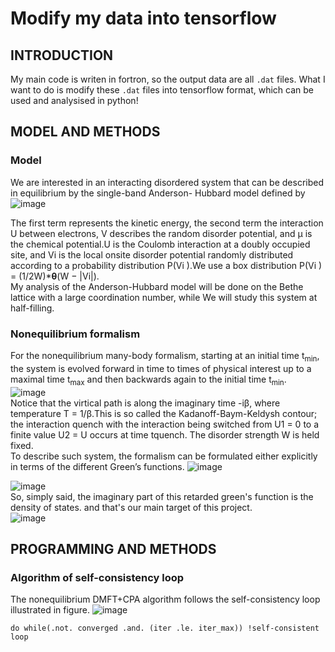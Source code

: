 # Modify my data into tensorflow

## INTRODUCTION
My main code is writen in fortron, so the output data are all `.dat` files.
What I want to do is modify these `.dat` files into tensorflow format, which can be used and analysised in python!
## MODEL AND METHODS


### Model
We are interested in an interacting disordered system that
can be described in equilibrium by the single-band Anderson-
Hubbard model defined by
<br />
![image](https://github.com/ubsuny/ExactDiagonalisation-CP2P2024/assets/50903294/dc190fcd-1480-4c03-b872-03789f924f9d)

The first term represents the kinetic energy, the second term
the interaction U between electrons, V describes the random
disorder potential, and μ is the chemical potential.U is the Coulomb
interaction at a doubly occupied site, and Vi is the local onsite disorder potential randomly distributed
according to a probability distribution P(Vi ).We use a box distribution
P(Vi ) = (1/2W)*<b>θ</b>(W − |Vi|). 
<br />
My analysis of the Anderson-Hubbard model will be
done on the Bethe lattice with a large coordination number, while We will study this system at half-filling.


### Nonequilibrium formalism
For the nonequilibrium many-body formalism, starting at
an initial time t<sub>min</sub>, the system is evolved forward in time to
times of physical interest up to a maximal time t<sub>max</sub> and then
backwards again to the initial time t<sub>min</sub>.
<br />
![image](https://github.com/ubsuny/ExactDiagonalisation-CP2P2024/assets/50903294/1bfb6f1f-be54-4c63-99e3-767738dd874a)
<br />
Notice that the virtical path is along the imaginary time -iβ, where temperature T = 1/β.This is so called the Kadanoff-Baym-Keldysh contour; the interaction quench with the interaction being switched from U1 = 0 to a finite value U2 = U occurs at time tquench. The disorder strength W is held fixed.
<br />
To describe such system, the formalism can be formulated either explicitly
in terms of the different Green’s functions.
![image](https://github.com/ubsuny/ExactDiagonalisation-CP2P2024/assets/50903294/9030b336-abb9-4e6e-a251-dab2733472de)

![image](https://github.com/ubsuny/ExactDiagonalisation-CP2P2024/assets/50903294/82b1377f-d71e-4521-87d0-218fc1f1cede)
<br />
So, simply said, the imaginary part of this retarded green's function is the density of states. and that's our main target of this project.
<br />
![image](https://github.com/ubsuny/ExactDiagonalisation-CP2P2024/assets/50903294/e4183f44-62d9-4aaf-85c6-5ff7f7e32aeb)



## PROGRAMMING AND METHODS


### Algorithm of self-consistency loop

The nonequilibrium DMFT+CPA algorithm follows the
self-consistency loop illustrated in figure.
![image](https://github.com/ubsuny/ExactDiagonalisation-CP2P2024/assets/50903294/3ff89b77-c0cd-41df-b062-cfc7afc86fcf)
```
do while(.not. converged .and. (iter .le. iter_max)) !self-consistent loop
